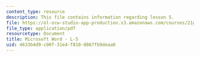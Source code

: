 ```yaml
---
content_type: resource
description: This file contains information regarding lesson 5.
file: https://ol-ocw-studio-app-production.s3.amazonaws.com/courses/21g-110-chinese-iv-streamlined-spring-2004/4633b4d9c00f31e4f8100867fb9deaa0_MIT21G_110S04_Lesson_5.pdf
file_type: application/pdf
resourcetype: Document
title: Microsoft Word - L-5
uid: 4633b4d9-c00f-31e4-f810-0867fb9deaa0
---
```

